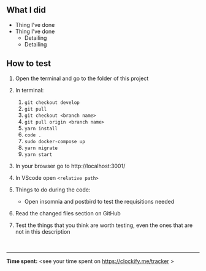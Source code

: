 ## What I did

- Thing I’ve done
- Thing I’ve done
  - Detailing
  - Detailing

## How to test

1. Open the terminal and go to the folder of this project

1. In terminal:
   1. `git checkout develop`
   1. `git pull`
   1. `git checkout <branch name>`
   1. `git pull origin <branch name>`
   1. `yarn install`
   1. `code .`
   1. `sudo docker-compose up`
   1. `yarn migrate`
   1. `yarn start`
   
2. In your browser go to http://localhost:3001/<route>

3. In VScode open `<relative path>`

4. Things to do during the code:

   - Open insomnia and postbird to test the requisitions needed

5. Read the changed files section on GitHub

6. Test the things that you think are worth testing, even the ones that are not in this description

&nbsp;

---

**Time spent:** <see your time spent on https://clockify.me/tracker >